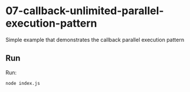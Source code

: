 # 07-callback-unlimited-parallel-execution-pattern

Simple example that demonstrates the callback parallel execution pattern

## Run

Run:

```bash
node index.js
```
